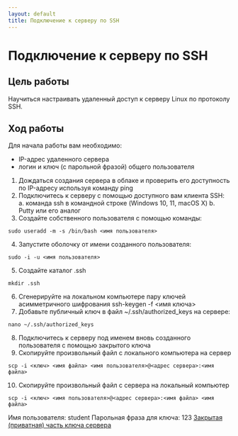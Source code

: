 ```yaml
---
layout: default
title: Подключение к серверу по SSH
---
```

# Подключение к серверу по SSH

## Цель работы

Научиться настраивать удаленный доступ к серверу Linux по протоколу SSH.

## Ход работы

Для начала работы вам необходимо:
* IP-адрес удаленного сервера
* логин и ключ (с парольной фразой) общего пользователя

1. Дождаться создания сервера в облаке и проверить его доступность по IP-адресу используя команду ping
2. Подключитесь к серверу с помощью доступного вам клиента SSH:
  a. команда ssh в командной строке (Windows 10, 11, macOS X)
  b. Putty или его аналог
3. Создайте собственного пользователя с помощью команды:
```
sudo useradd -m -s /bin/bash <имя пользователя>
```
4. Запустите оболочку от имени созданного пользователя:
```
sudo -i -u <имя пользователя>
```
5. Создайте каталог .ssh
```
mkdir .ssh
```
6. Сгенерируйте на локальном компьютере пару ключей асимметричного шифрования
ssh-keygen -f <имя ключа>
7. Добавьте публичный ключ в файл ~/.ssh/authorized_keys на сервере:
```
nano ~/.ssh/authorized_keys
```
8. Подключитесь к серверу под именем вновь созданного пользователя с помощью закрытого ключа
9. Скопируйте произвольный файл с локального компьютера на сервер
```
scp -i <ключ> <имя файла> <имя пользователя>@<адрес сервера>:<имя файла>
```
10. Скопируйте произвольный файл с сервера на локальный компьютер
```
scp -i <ключ> <имя пользователя>@<адрес сервера>:<имя файла> <имя файла>
```

Имя пользователя: student
Парольная фраза для ключа: 123
[Закрытая (приватная) часть ключа сервера](./assets/linux/student)
